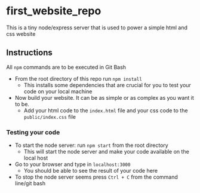 # first_website_repo
This is a tiny node/express server that is used to power a simple html and css website

## Instructions
All `npm` commands are to be executed in Git Bash
  * From the root directory of this repo run `npm install`
    * This installs some dependencies that are crucial for you to test your code on your local machine
  * Now build your website. It can be as simple or as complex as you want it to be.
    * Add your html code to the `index.html` file and your css code to the `public/index.css` file

### Testing your code
  * To start the node server: run `npm start` from the root directory
    * This will start the node server and make your code available on the local host
  * Go to your browser and type in `localhost:3000`
    * You should be able to see the result of your code here
  * To stop the node server seems press `Ctrl + C` from the command line/git bash
